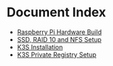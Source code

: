# Document Index

- [Raspberry Pi Hardware Build](./rpi-build.md)
- [SSD, RAID 10 and NFS Setup](./ssd-raid-nfs.md)
- [K3S Installation](./k3s-install.md)
- [K3S Private Registry Setup](./k3s-registry.md)
